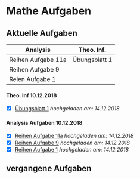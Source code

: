 # Mathe Aufgaben
## Aktuelle Aufgaben
__Analysis__ | __Theo. Inf.__
------------ |-------------
Reihen Aufgabe 11a | Übungsblatt 1
Reihen Aufgabe 9 |
Reien Aufgabe 1   |
#### Theo. Inf 10.12.2018

-[x] [Übungsblatt 1](https://github.com/Shaqundalond/Mathe_Aufgaben/blob/master/theoretische%20Informatik/pdf/%C3%9Cbungsblatt1.pdf) *hochgeladen am: 14.12.2018*<br />

#### Analysis Aufgaben 10.12.2018

-[x] [Reihen Aufgabe 11a](Reihen/Aufgabe11/Aufgabe11a.pdf) *hochgeladen am: 14.12.2018*<br />
-[x] [Reihen Aufgabe 9](https://github.com/Shaqundalond/Mathe_Aufgaben/blob/master/Analysis/pdf/Reihen/Aufgabe9.pdf) *hochgeladen am: 14.12.2018*<br />
-[x] [Reihen Aufgabe 1](Reihen/Aufgabe9.pdf) *hochgeladen am: 14.12.2018*<br />

## vergangene Aufgaben
